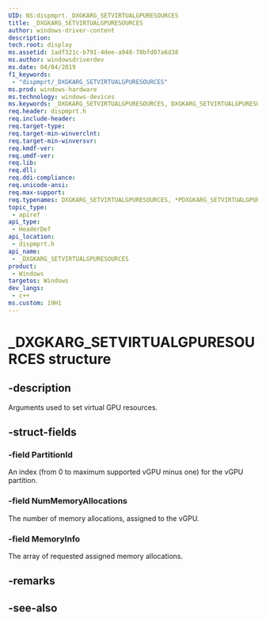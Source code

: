 ```yaml
---
UID: NS:dispmprt._DXGKARG_SETVIRTUALGPURESOURCES
title: _DXGKARG_SETVIRTUALGPURESOURCES
author: windows-driver-content
description: 
tech.root: display
ms.assetid: 1adf321c-b791-4dee-a948-78bfd07a6d38
ms.author: windowsdriverdev
ms.date: 04/04/2019 
f1_keywords:
 - "dispmprt/_DXGKARG_SETVIRTUALGPURESOURCES"
ms.prod: windows-hardware
ms.technology: windows-devices
ms.keywords: _DXGKARG_SETVIRTUALGPURESOURCES, DXGKARG_SETVIRTUALGPURESOURCES, *PDXGKARG_SETVIRTUALGPURESOURCES, 
req.header: dispmprt.h
req.include-header:
req.target-type:
req.target-min-winverclnt: 
req.target-min-winversvr:
req.kmdf-ver:
req.umdf-ver:
req.lib:
req.dll:
req.ddi-compliance:
req.unicode-ansi:
req.max-support:
req.typenames: DXGKARG_SETVIRTUALGPURESOURCES, *PDXGKARG_SETVIRTUALGPURESOURCES
topic_type: 
 - apiref
api_type: 
 - HeaderDef
api_location: 
 - dispmprt.h
api_name: 
 - _DXGKARG_SETVIRTUALGPURESOURCES
product: 
 - Windows
targetos: Windows
dev_langs:
 - c++
ms.custom: 19H1
---
```


# _DXGKARG_SETVIRTUALGPURESOURCES structure

## -description

Arguments used to set virtual GPU resources.

## -struct-fields

### -field PartitionId

An index (from 0 to maximum supported vGPU minus one) for the vGPU partition.

### -field NumMemoryAllocations

The number of memory allocations, assigned to the vGPU.

### -field MemoryInfo
 
The array of requested assigned memory allocations.

## -remarks

## -see-also

